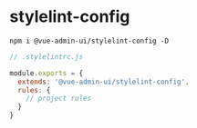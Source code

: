 # stylelint-config

```
npm i @vue-admin-ui/stylelint-config -D
```

```js
// .stylelintrc.js

module.exports = {
  extends: '@vue-admin-ui/stylelint-config',
  rules: {
    // project rules
  }
}

```
